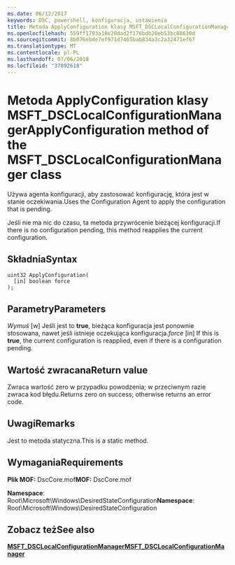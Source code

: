 ```yaml
---
ms.date: 06/12/2017
keywords: DSC, powershell, konfiguracja, ustawienia
title: Metoda ApplyConfiguration klasy MSFT_DSCLocalConfigurationManager
ms.openlocfilehash: 559ff1793a18e28dad2f176bdb20eb53bc08630d
ms.sourcegitcommit: 8b076ebde7ef971d7465bab834a3c2a32471ef6f
ms.translationtype: MT
ms.contentlocale: pl-PL
ms.lasthandoff: 07/06/2018
ms.locfileid: "37892618"
---
```

# <a name="applyconfiguration-method-of-the-msftdsclocalconfigurationmanager-class"></a><span data-ttu-id="24de2-103">Metoda ApplyConfiguration klasy MSFT_DSCLocalConfigurationManager</span><span class="sxs-lookup"><span data-stu-id="24de2-103">ApplyConfiguration method of the MSFT_DSCLocalConfigurationManager class</span></span>

<span data-ttu-id="24de2-104">Używa agenta konfiguracji, aby zastosować konfigurację, która jest w stanie oczekiwania.</span><span class="sxs-lookup"><span data-stu-id="24de2-104">Uses the Configuration Agent to apply the configuration that is pending.</span></span>

<span data-ttu-id="24de2-105">Jeśli nie ma nic do czasu, ta metoda przywrócenie bieżącej konfiguracji.</span><span class="sxs-lookup"><span data-stu-id="24de2-105">If there is no configuration pending, this method reapplies the current configuration.</span></span>

## <a name="syntax"></a><span data-ttu-id="24de2-106">Składnia</span><span class="sxs-lookup"><span data-stu-id="24de2-106">Syntax</span></span>

```mof
uint32 ApplyConfiguration(
  [in] boolean force
);
```

## <a name="parameters"></a><span data-ttu-id="24de2-107">Parametry</span><span class="sxs-lookup"><span data-stu-id="24de2-107">Parameters</span></span>

<span data-ttu-id="24de2-108">*Wymuś* \[w\] Jeśli jest to **true**, bieżąca konfiguracja jest ponownie stosowana, nawet jeśli istnieje oczekująca konfiguracja.</span><span class="sxs-lookup"><span data-stu-id="24de2-108">*force* \[in\] If this is **true**, the current configuration is reapplied, even if there is a configuration pending.</span></span>

## <a name="return-value"></a><span data-ttu-id="24de2-109">Wartość zwracana</span><span class="sxs-lookup"><span data-stu-id="24de2-109">Return value</span></span>

<span data-ttu-id="24de2-110">Zwraca wartość zero w przypadku powodzenia; w przeciwnym razie zwraca kod błędu.</span><span class="sxs-lookup"><span data-stu-id="24de2-110">Returns zero on success; otherwise returns an error code.</span></span>

## <a name="remarks"></a><span data-ttu-id="24de2-111">Uwagi</span><span class="sxs-lookup"><span data-stu-id="24de2-111">Remarks</span></span>

<span data-ttu-id="24de2-112">Jest to metoda statyczna.</span><span class="sxs-lookup"><span data-stu-id="24de2-112">This is a static method.</span></span>

## <a name="requirements"></a><span data-ttu-id="24de2-113">Wymagania</span><span class="sxs-lookup"><span data-stu-id="24de2-113">Requirements</span></span>

<span data-ttu-id="24de2-114">**Plik MOF:** DscCore.mof</span><span class="sxs-lookup"><span data-stu-id="24de2-114">**MOF:** DscCore.mof</span></span>

<span data-ttu-id="24de2-115">**Namespace**: Root\Microsoft\Windows\DesiredStateConfiguration</span><span class="sxs-lookup"><span data-stu-id="24de2-115">**Namespace**: Root\Microsoft\Windows\DesiredStateConfiguration</span></span>

## <a name="see-also"></a><span data-ttu-id="24de2-116">Zobacz też</span><span class="sxs-lookup"><span data-stu-id="24de2-116">See also</span></span>

[<span data-ttu-id="24de2-117">**MSFT_DSCLocalConfigurationManager**</span><span class="sxs-lookup"><span data-stu-id="24de2-117">**MSFT_DSCLocalConfigurationManager**</span></span>](msft-dsclocalconfigurationmanager.md)